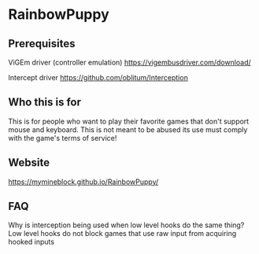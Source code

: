 # RainbowPuppy

## Prerequisites
ViGEm driver (controller emulation)
https://vigembusdriver.com/download/

Intercept driver
https://github.com/oblitum/Interception

## Who this is for 

This is for people who want to play their favorite games that don't support mouse and keyboard. This is not meant to be abused its use must comply with the game's terms of service!

## Website

https://mymineblock.github.io/RainbowPuppy/


## FAQ

Why is interception being used when low level hooks do the same thing?
Low level hooks do not block games that use raw input from acquiring hooked inputs
